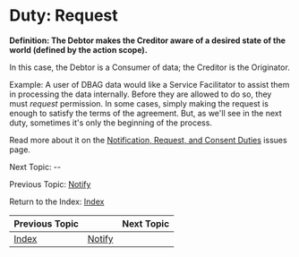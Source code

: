 # Duty: Request

**Definition: The Debtor makes the Creditor aware of a desired state of the world (defined by the action scope).**

In this case, the Debtor is a Consumer of data; the Creditor is the Originator.

Example: A user of DBAG data would like a Service Facilitator to assist them in processing the data internally. Before they are allowed to do so, they must *request* permission. In some cases, simply making the request is enough to satisfy the terms of the agreement. But, as we'll see in the next duty, sometimes it's only the beginning of the process.

Read more about it on the [Notification, Request, and Consent Duties](/w3c/market-data-odrl-profile/issues/6) issues page.

Next Topic: --

Previous Topic: [Notify](notify.md)

Return to the Index: [Index](index.md)




Previous Topic |                          | Next Topic
--------------------- | ----------------- | ----------
  | [Index](index.md) | [Notify](notify.md)
